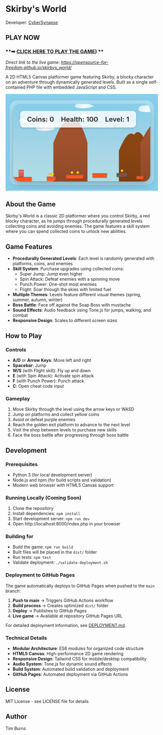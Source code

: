 # Skirby's World

Developer: [CyberSynapse](https://cybersynapse.ro/) 


##  **PLAY NOW**
### **➡ [CLICK HERE TO PLAY THE GAME](https://cybersynapse.ro/Skirby_testing.php)) **

*Direct link to the live game: https://opensource-for-freedom.github.io/skirbys_world/*

A 2D HTML5 Canvas platformer game featuring Skirby, a blocky character on an adventure through dynamically generated levels. Built as a single self-contained PHP file with embedded JavaScript and CSS.

![Skirby's World Screenshot](IMG_2133.jpeg)

## About the Game

Skirby's World is a classic 2D platformer where you control Skirby, a red blocky character, as he jumps through procedurally generated levels collecting coins and avoiding enemies. The game features a skill system where you can spend collected coins to unlock new abilities.

## Game Features

- **Procedurally Generated Levels**: Each level is randomly generated with platforms, coins, and enemies
- **Skill System**: Purchase upgrades using collected coins:
  - Super Jump: Jump even higher
  - Spin Attack: Defeat enemies with a spinning move
  - Punch Power: One-shot most enemies  
  - Flight: Soar through the skies with limited fuel
- **Multiple Themes**: Levels feature different visual themes (spring, summer, autumn, winter)
- **Boss Battle**: Face off against the Soap Boss with mustache
- **Sound Effects**: Audio feedback using Tone.js for jumps, walking, and combat
- **Responsive Design**: Scales to different screen sizes

## How to Play

### Controls
- **A/D** or **Arrow Keys**: Move left and right
- **Spacebar**: Jump
- **W/S** (with Flight skill): Fly up and down
- **E** (with Spin Attack): Activate spin attack
- **F** (with Punch Power): Punch attack
- **C**: Open cheat code input

### Gameplay
1. Move Skirby through the level using the arrow keys or WASD
2. Jump on platforms and collect yellow coins
3. Avoid or defeat purple enemies
4. Reach the golden exit platform to advance to the next level
5. Visit the shop between levels to purchase new skills
6. Face the boss battle after progressing through boss battle

## Development

### Prerequisites
- Python 3 (for local development server)
- Node.js and npm (for build scripts and validation)
- Modern web browser with HTML5 Canvas support

### Running Locally (Coming Soon)
1. Clone the repository
2. Install dependencies: `npm install`
3. Start development server: `npm run dev`
4. Open http://localhost:8000/index.php in your browser

### Building for 
- Build the game: `npm run build`
- Built files will be placed in the `dist/` folder
- Run tests: `npm test`
- Validate deployment: `./validate-deployment.sh`

### Deployment to GitHub Pages
The game automatically deploys to GitHub Pages when pushed to the `main` branch:

1. **Push to main** → Triggers GitHub Actions workflow
2. **Build process** → Creates optimized `dist/` folder  
3. **Deploy** → Publishes to GitHub Pages
4. **Live game** → Available at repository GitHub Pages URL

For detailed deployment information, see [DEPLOYMENT.md](DEPLOYMENT.md).

### Technical Details
- **Modular Architecture**: ES6 modules for organized code structure
- **HTML5 Canvas**: High-performance 2D game rendering
- **Responsive Design**: Tailwind CSS for mobile/desktop compatibility
- **Audio System**: Tone.js for dynamic sound effects
- **Build System**: Automated build validation and deployment
- **GitHub Pages**: Automated deployment via GitHub Actions

## License

MIT License - see LICENSE file for details

## Author

Tim Burns

